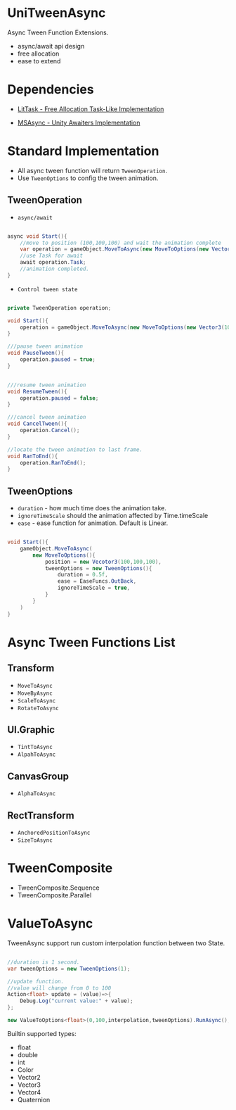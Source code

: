 # UniTweenAsync

Async Tween Function Extensions.

* async/await api design
* free allocation
* ease to extend

# Dependencies

* [LitTask - Free Allocation Task-Like Implementation](https://github.com/wlgys8/LitTask)

* [MSAsync - Unity Awaiters Implementation](https://github.com/wlgys8/MSAsync)


# Standard Implementation

* All async tween function will return `TweenOperation`.
* Use `TweenOptions` to config the tween animation.


## TweenOperation

- `async/await`

```csharp

async void Start(){
    //move to position (100,100,100) and wait the animation complete
    var operation = gameObject.MoveToAsync(new MoveToOptions(new Vector3(100,100,100)));
    //use Task for await
    await operation.Task;
    //animation completed.
}

```

- `Control tween state`

```csharp

private TweenOperation operation;

void Start(){
    operation = gameObject.MoveToAsync(new MoveToOptions(new Vector3(100,100,100)));
}

///pause tween animation
void PauseTween(){
    operation.paused = true;
}


///resume tween animation
void ResumeTween(){
    operation.paused = false;
}

///cancel tween animation
void CancelTween(){
    operation.Cancel();
}

//locate the tween animation to last frame.
void RanToEnd(){
    operation.RanToEnd();
}

```

## TweenOptions

- `duration` - how much time does the animation take. 
- `ignoreTimeScale` should the animation affected by Time.timeScale
- `ease` - ease function for animation. Default is Linear.

```csharp

void Start(){
    gameObject.MoveToAsync(
        new MoveToOptions(){
            position = new Vecotor3(100,100,100),
            tweenOptions = new TweenOptions(){
                duration = 0.5f,
                ease = EaseFuncs.OutBack,
                ignoreTimeScale = true,
            }
        }
    )
}

```

# Async Tween Functions List

## Transform

- `MoveToAsync`
- `MoveByAsync`
- `ScaleToAsync`
- `RotateToAsync`

## UI.Graphic

- `TintToAsync`
- `AlpahToAsync`

## CanvasGroup

- `AlphaToAsync`

## RectTransform

- `AnchoredPositionToAsync`
- `SizeToAsync`


# TweenComposite

- TweenComposite.Sequence
- TweenComposite.Parallel


# ValueToAsync

TweenAsync support run custom interpolation function between two State.

```csharp

//duration is 1 second.
var tweenOptions = new TweenOptions(1);

//update function.
//value will change from 0 to 100
Action<float> update = (value)=>{
    Debug.Log("current value:" + value);
};

new ValueToOptions<float>(0,100,interpolation,tweenOptions).RunAsync();

```

Builtin supported types: 
- float
- double
- int
- Color
- Vector2
- Vector3
- Vector4
- Quaternion